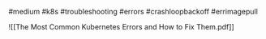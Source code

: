 #medium #k8s #troubleshooting #errors #crashloopbackoff #errimagepull

![[The Most Common Kubernetes Errors and How to Fix Them.pdf]]